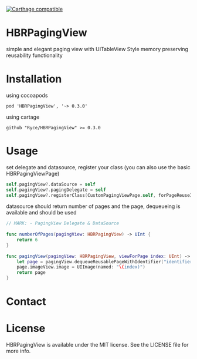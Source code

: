 [![Carthage compatible](https://img.shields.io/badge/Carthage-compatible-4BC51D.svg?style=flat)](https://github.com/Carthage/Carthage)

# HBRPagingView
simple and elegant paging view with UITableView Style memory preserving reusability functionality

# Installation

using cocoapods

`pod 'HBRPagingView', '~> 0.3.0'`

using cartage

`github "Ryce/HBRPagingView" >= 0.3.0`

# Usage

set delegate and datasource, register your class (you can also use the basic HBRPagingViewPage)

```Swift
self.pagingView?.dataSource = self
self.pagingView?.pagingDelegate = self
self.pagingView?.registerClass(CustomPagingViewPage.self, forPageReuseIdentifier: "identifier")
```

datasource should return number of pages and the page, dequeueing is available and should be used

```Swift
// MARK: - PagingView Delegate & DataSource
  
func numberOfPages(pagingView: HBRPagingView) -> UInt {
  	return 6
}
  
func pagingView(pagingView: HBRPagingView, viewForPage index: UInt) -> AnyObject {
  	let page = pagingView.dequeueReusablePageWithIdentifier("identifier", forIndex: index) as! PagingViewPage
  	page.imageView.image = UIImage(named: "\(index)")
  	return page
}
```

# Contact



# License
HBRPagingView is available under the MIT license. See the LICENSE file for more info.